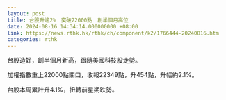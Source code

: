 ```yaml
---
layout: post
title: 台股升逾2%　突破22000點　創半個月高位
date: 2024-08-16 14:34:14.000000000 +08:00
link: https://news.rthk.hk/rthk/ch/component/k2/1766444-20240816.htm
categories: rthk
---
```


台股造好，創半個月新高，跟隨美國科技股走勢。

加權指數重上22000點關口，收報22349點，升454點，升幅約2.1%。

台股本周累計升4.1%，扭轉前星期跌勢。
